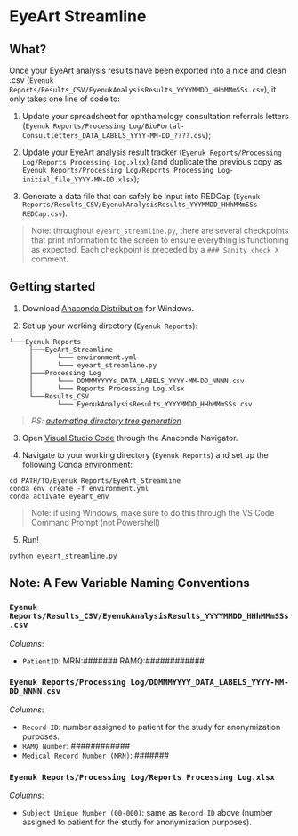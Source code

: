 # EyeArt Streamline

## What?
Once your EyeArt analysis results have been exported into a nice and clean .csv (`Eyenuk Reports/Results_CSV/EyenukAnalysisResults_YYYYMMDD_HHhMMmSSs.csv`), it only takes one line of code to:

1) Update your spreadsheet for ophthamology consultation referrals letters (`Eyenuk Reports/Processing Log/BioPortal-Consultletters_DATA_LABELS_YYYY-MM-DD_????.csv`);
   
2) Update your EyeArt analysis result tracker (`Eyenuk Reports/Processing Log/Reports Processing Log.xlsx`) (and duplicate the previous copy as `Eyenuk Reports/Processing Log/Reports Processing Log-initial_file_YYYY-MM-DD.xlsx`);
   
3) Generate a data file that can safely be input into REDCap (`Eyenuk Reports/Results_CSV/EyenukAnalysisResults_YYYMMDD_HHhMMmSSs-REDCap.csv`).

> Note: throughout `eyeart_streamline.py`, there are several checkpoints that print information to the screen to ensure everything is functioning as expected. Each checkpoint is preceded by a `### Sanity check X` comment.

## Getting started

1. Download [Anaconda Distribution](https://www.anaconda.com/download/success) for Windows.

2. Set up your working directory (`Eyenuk Reports`):
```
└───Eyenuk Reports
     ├───EyeArt_Streamline
     │      └─── environment.yml
     │      └─── eyeart_streamline.py
     ├───Processing Log
     │      └─── DDMMMYYYYs_DATA_LABELS_YYYY-MM-DD_NNNN.csv
     │      └─── Reports Processing Log.xlsx
     └───Results_CSV
            └─── EyenukAnalysisResults_YYYYMMDD_HHhMMmSSs.csv 
```
> _PS: [automating directory tree generation](https://tree.nathanfriend.io)_

3. Open [Visual Studio Code](https://code.visualstudio.com/) through the Anaconda Navigator.

4. Navigate to your working directory (`Eyenuk Reports`) and set up the following Conda environment:
```
cd PATH/TO/Eyenuk Reports/EyeArt_Streamline
conda env create -f environment.yml
conda activate eyeart_env
```
> Note: if using Windows, make sure to do this through the VS Code Command Prompt (not Powershell)

5. Run!
```
python eyeart_streamline.py
```

## Note: A Few Variable Naming Conventions

### `Eyenuk Reports/Results_CSV/EyenukAnalysisResults_YYYYMMDD_HHhMMmSSs.csv`

_Columns_:
* `PatientID`: MRN:####### RAMQ:############

### `Eyenuk Reports/Processing Log/DDMMMYYYY_DATA_LABELS_YYYY-MM-DD_NNNN.csv`

_Columns_:
* `Record ID`: number assigned to patient for the study for anonymization purposes.
* `RAMQ Number`: ############
* `Medical Record Number (MRN)`: #######

### `Eyenuk Reports/Processing Log/Reports Processing Log.xlsx`

_Columns_:
* `Subject Unique Number (00-000)`: same as `Record ID` above (number assigned to patient for the study for anonymization purposes).
